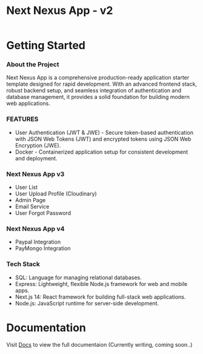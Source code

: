 # Next Nexus App - v2

<a aria-label="License" href="https://github.com/Chysev/next-nexus-app/blob/main/README.md"><img alt="" src="https://img.shields.io/npm/l/next.svg?style=for-the-badge&labelColor=000000"></a>

# Getting Started

### About the Project

Next Nexus App is a comprehensive production-ready application starter template designed for rapid development. With an advanced frontend stack, robust backend setup, and seamless integration of authentication and database management, it provides a solid foundation for building modern web applications.

### FEATURES

- User Authentication (JWT & JWE) - Secure token-based authentication with JSON Web Tokens (JWT) and encrypted tokens using JSON Web Encryption (JWE).
- Docker - Containerized application setup for consistent development and deployment.

### Next Nexus App v3

- User List
- User Upload Profile (Cloudinary)
- Admin Page
- Email Service
- User Forgot Password

### Next Nexus App v4

- Paypal Integration
- PayMongo Integration

### Tech Stack

- SQL: Language for managing relational databases.
- Express: Lightweight, flexible Node.js framework for web and mobile apps.
- Next.js 14: React framework for building full-stack web applications.
- Node.js: JavaScript runtime for server-side development.

# Documentation

Visit [Docs] to view the full documentaion (Currently writing, coming soon..)

[Docs]: https://github.com/Chysev/next-nexus-app
